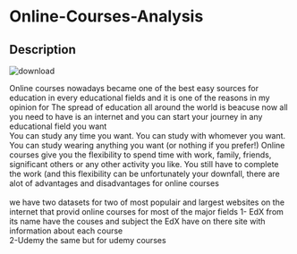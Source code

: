 # Online-Courses-Analysis
## Description
![download](https://user-images.githubusercontent.com/94745919/210171818-f33ae47d-50aa-4632-aaa8-7766f34b0207.png)

Online courses nowadays became one of the best easy sources for education in every educational fields and it is one of the reasons in my opinion for The spread of education all around the world is beacuse now all you need to have is an internet and you can start your journey in any educational field you want 
<br/>
You can study any time you want. You can study with whomever you want. You can study wearing anything you want (or nothing if you prefer!) Online courses give you the flexibility to spend time with work, family, friends, significant others or any other activity you like. You still have to complete the work (and this flexibility can be
unfortunately your downfall, there are alot of advantages and disadvantages for online courses  
<br/>
we have two datasets for two of most populair and largest websites on the internet that provid online courses for most of the major fields
1- EdX from its name have the couses and subject the EdX have on there site with information about each course 
<br/>
2-Udemy the same but for udemy courses 

